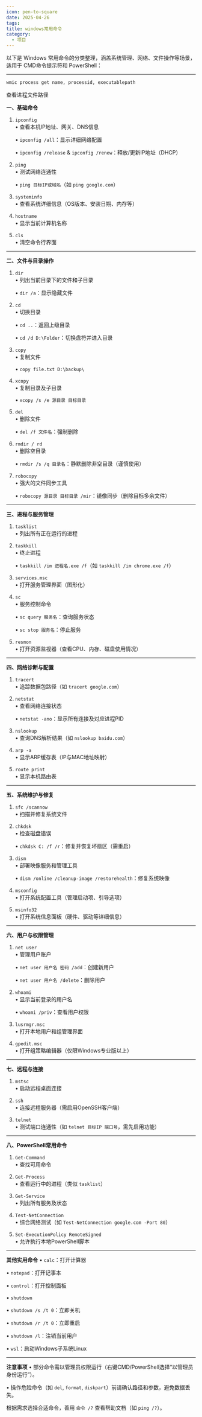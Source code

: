 ```yaml
---
icon: pen-to-square
date: 2025-04-26
tags: 
title: windows常用命令
category:
  - 项目
---
```

以下是 Windows 常用命令的分类整理，涵盖系统管理、网络、文件操作等场景，适用于 CMD命令提示符和 PowerShell：


---
```bash
wmic process get name, processid, executablepath
```
查看进程文件路径


**一、基础命令**
1. `ipconfig`  
   • 查看本机IP地址、网关、DNS信息  

   • `ipconfig /all`：显示详细网络配置  

   • `ipconfig /release` & `ipconfig /renew`：释放/更新IP地址（DHCP）


2. `ping`  
   • 测试网络连通性  

   • `ping 目标IP或域名`（如 `ping google.com`）


3. `systeminfo`  
   • 查看系统详细信息（OS版本、安装日期、内存等）


4. `hostname`  
   • 显示当前计算机名称


5. `cls`  
   • 清空命令行界面


---

**二、文件与目录操作**
1. `dir`  
   • 列出当前目录下的文件和子目录  

   • `dir /a`：显示隐藏文件


2. `cd`  
   • 切换目录  

   • `cd ..`：返回上级目录  

   • `cd /d D:\Folder`：切换盘符并进入目录


3. `copy`  
   • 复制文件  

   • `copy file.txt D:\backup\`


4. `xcopy`  
   • 复制目录及子目录  

   • `xcopy /s /e 源目录 目标目录`


5. `del`  
   • 删除文件  

   • `del /f 文件名`：强制删除


6. `rmdir / rd`  
   • 删除空目录  

   • `rmdir /s /q 目录名`：静默删除非空目录（谨慎使用）


7. `robocopy`  
   • 强大的文件同步工具  

   • `robocopy 源目录 目标目录 /mir`：镜像同步（删除目标多余文件）


---

**三、进程与服务管理**
1. `tasklist`  
   • 列出所有正在运行的进程


2. `taskkill`  
   • 终止进程  

   • `taskkill /im 进程名.exe /f`（如 `taskkill /im chrome.exe /f`）


3. `services.msc`  
   • 打开服务管理界面（图形化）


4. `sc`  
   • 服务控制命令  

   • `sc query 服务名`：查询服务状态  

   • `sc stop 服务名`：停止服务


5. `resmon`  
   • 打开资源监视器（查看CPU、内存、磁盘使用情况）


---

**四、网络诊断与配置**
1. `tracert`  
   • 追踪数据包路径（如 `tracert google.com`）


2. `netstat`  
   • 查看网络连接状态  

   • `netstat -ano`：显示所有连接及对应进程PID


3. `nslookup`  
   • 查询DNS解析结果（如 `nslookup baidu.com`）


4. `arp -a`  
   • 显示ARP缓存表（IP与MAC地址映射）


5. `route print`  
   • 显示本机路由表


---

**五、系统维护与修复**
1. `sfc /scannow`  
   • 扫描并修复系统文件


2. `chkdsk`  
   • 检查磁盘错误  

   • `chkdsk C: /f /r`：修复并恢复坏扇区（需重启）


3. `dism`  
   • 部署映像服务和管理工具  

   • `dism /online /cleanup-image /restorehealth`：修复系统映像


4. `msconfig`  
   • 打开系统配置工具（管理启动项、引导选项）


5. `msinfo32`  
   • 打开系统信息面板（硬件、驱动等详细信息）


---

**六、用户与权限管理**
1. `net user`  
   • 管理用户账户  

   • `net user 用户名 密码 /add`：创建新用户  

   • `net user 用户名 /delete`：删除用户


2. `whoami`  
   • 显示当前登录的用户名  

   • `whoami /priv`：查看用户权限


3. `lusrmgr.msc`  
   • 打开本地用户和组管理界面


4. `gpedit.msc`  
   • 打开组策略编辑器（仅限Windows专业版以上）


---

**七、远程与连接**
1. `mstsc`  
   • 启动远程桌面连接


2. `ssh`  
   • 连接远程服务器（需启用OpenSSH客户端）


3. `telnet`  
   • 测试端口连通性（如 `telnet 目标IP 端口号`，需先启用功能）


---

**八、PowerShell常用命令**
1. `Get-Command`  
   • 查找可用命令


2. `Get-Process`  
   • 查看运行中的进程（类似 `tasklist`）


3. `Get-Service`  
   • 列出所有服务及状态


4. `Test-NetConnection`  
   • 综合网络测试（如 `Test-NetConnection google.com -Port 80`）


5. `Set-ExecutionPolicy RemoteSigned`  
   • 允许执行本地PowerShell脚本


---

**其他实用命令**
• `calc`：打开计算器

• `notepad`：打开记事本

• `control`：打开控制面板

• `shutdown`  

  • `shutdown /s /t 0`：立即关机  

  • `shutdown /r /t 0`：立即重启  

  • `shutdown /l`：注销当前用户

• `wsl`：启动Windows子系统Linux


---

**注意事项**
• 部分命令需以管理员权限运行（右键CMD/PowerShell选择“以管理员身份运行”）。

• 操作危险命令（如 `del`, `format`, `diskpart`）前请确认路径和参数，避免数据丢失。


根据需求选择合适命令，善用 `命令 /?` 查看帮助文档（如 `ping /?`）。